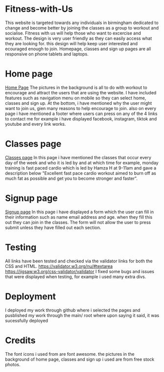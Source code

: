 # Fitness-with-Us
This website is targeted towards any individuals in birmingham dedicated to change and become better by joining the classes as a group to workout and socialise. Fitness with us will help those who want to excercise and workout. 
The design is very user friendly as they can easily access what they are looking for.
this design will help keep user interested and ecouraged enough to join.
Homepage, classes and sign up pages are all responsive on phone tablets and laptops.

# Home page 
[Home Page](https://ibraheemcodes.github.io/Fitness-with-Us/index.html)
The pictures in the background is all to do with workout to encourage and attract the users that are using the website. 
I have included features such as navigation menu on mobile so they can select home, classes and sign up.
At the bottom, i have mentioned why the user might want to join us, gien many reasons to help encourage to join.
also on every page i have mentioned a footer where users can press on any of the 4 links to contact me for example i have displayed facebook, instagram, tiktok and youtube and every link works.

# Classes page
[Classes page](https://ibraheemcodes.github.io/Fitness-with-Us/classes.html)
In this page i have mentioned the classes that occur every day of the week and who it is led by and at which time for example, monday training is fast paced cardio which is led by Hamza H at 9-11am and gave a description below "Excellent fast pace cardio workout aimed to burn off as much fat as possible and get you to become stronger and faster".

# Signup page
[Signup page](https://ibraheemcodes.github.io/Fitness-with-Us/signup.html)
In this page i have displayed a form which the user can fill in their information such as name email address and age. when they fill this out they can join in the classes. The form will not allow the user to press submit unless they have filled out each section.

# Testing
All links have been tested and checked via the validator links for both the CSS and HTML.
https://validator.w3.org/nu/#textarea
https://jigsaw.w3.org/css-validator/validator
I fixed some bugs and issues that were displayed when testing, for example i used many extra divs.

# Deployment
I deployed my work through github where i selected the pages and pusblished my work through the main/ root where upon saying it said, it was sucessfully deployed

# Credits
The font icons i used from are font awesome.
the pictures in the background of home page, classes and sign up i used are from free stock photos.
